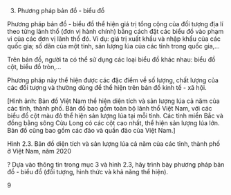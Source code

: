 3. Phương pháp bản đồ - biểu đồ

Phương pháp bản đồ - biểu đồ thể hiện giá trị tổng cộng của đối tượng địa lí theo từng lãnh thổ (đơn vị hành chính) bằng cách đặt các biểu đồ vào phạm vi của các đơn vị lãnh thổ đó. Ví dụ: giá trị xuất khẩu và nhập khẩu của các quốc gia; số dân của một tỉnh, sản lượng lúa của các tỉnh trong quốc gia,...

Trên bản đồ, người ta có thể sử dụng các loại biểu đồ khác nhau: biểu đồ cột, biểu đồ tròn,...

Phương pháp này thể hiện được các đặc điểm về số lượng, chất lượng của các đối tượng và thường dùng để thể hiện trên bản đồ kinh tế - xã hội.

[Hình ảnh: Bản đồ Việt Nam thể hiện diện tích và sản lượng lúa cả năm của các tỉnh, thành phố. Bản đồ bao gồm toàn bộ lãnh thổ Việt Nam, với các biểu đồ cột màu đỏ thể hiện sản lượng lúa tại mỗi tỉnh. Các tỉnh miền Bắc và đồng bằng sông Cửu Long có các cột cao nhất, thể hiện sản lượng lúa lớn. Bản đồ cũng bao gồm các đảo và quần đảo của Việt Nam.]

Hình 2.3. Bản đồ diện tích và sản lượng lúa cả năm của các tỉnh, thành phố ở Việt Nam, năm 2020

? Dựa vào thông tin trong mục 3 và hình 2.3, hãy trình bày phương pháp bản đồ - biểu đồ (đối tượng, hình thức và khả năng thể hiện).

9